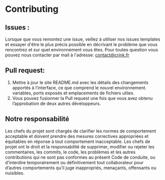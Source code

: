 # Contributing

## Issues : 

Lorsque que vous remontez une issue, veillez à utiliser nos issues templates et essayer d'être le plus précis possible en décrivant le problème que vous rencontrez
et sur quel environnement vous êtes.
Pour toutes question vous pouvez nous contacter par mail à l'adresse: contact@crink.fr

## Pull request:

1. Mettre à jour le site README.md avec les détails des changements apportés à l’interface, ce que comprend le nouvel environnement.
variables, ports exposés et emplacements de fichiers utiles.
4. Vous pouvez fusionner la Pull request une fois que vous avez obtenu l’approbation de deux autres développeurs.

## Notre responsabilité

Les chefs du projet sont chargés de clarifier les normes de comportement acceptable et doivent prendre des mesures correctives appropriées
et équitables en réponse à tout comportement inacceptable.
Les chefs de projet ont le droit et la responsabilité de supprimer, modifier ou rejeter les commentaires, les commits, le code,
les problèmes et les autres contributions qui ne sont pas conformes au présent Code de conduite, ou d’interdire
temporairement ou définitivement tout collaborateur pour d’autres comportements qu’il juge inappropriés, menaçants, offensants ou nuisibles.

